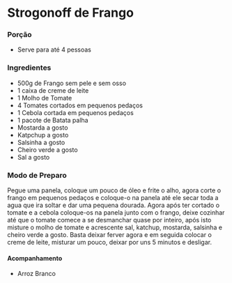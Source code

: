 # Strogonoff de Frango

### Porção ###

- Serve para até 4 pessoas



### Ingredientes ###

- 500g de Frango sem pele e sem osso
- 1 caixa de creme de leite
- 1 Molho de Tomate
- 4 Tomates cortados em pequenos pedaços
- 1 Cebola cortada em pequenos pedaços
- 1 pacote de Batata palha 
- Mostarda a gosto
- Katpchup a gosto
- Salsinha a gosto
- Cheiro verde a gosto
- Sal a gosto



### Modo de Preparo ###

Pegue uma panela, coloque um pouco de óleo e frite o alho, agora corte o frango em pequenos pedaços e coloque-o na panela até ele secar toda a agua que ira soltar e dar uma pequena dourada.  Agora após ter cortado o tomate e a cebola coloque-os na panela junto com o frango, deixe cozinhar até que o tomate comece a se desmanchar quase por inteiro, após isto misture o molho de tomate e acrescente sal, katchup, mostarda, salsinha e cheiro verde a gosto. Basta deixar ferver agora e em seguida colocar o creme de leite, misturar um pouco, deixar por uns 5 minutos e desligar.



#### Acompanhamento ####

- Arroz Branco

